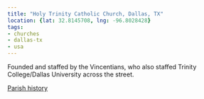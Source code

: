```yaml
---
title: "Holy Trinity Catholic Church, Dallas, TX"
location: {lat: 32.8145708, lng: -96.8028428}
tags:
- churches
- dallas-tx
- usa
---
```


Founded and staffed by the Vincentians, who also staffed Trinity College/Dallas University across the street.

[Parish history](https://htccd.org/history)

